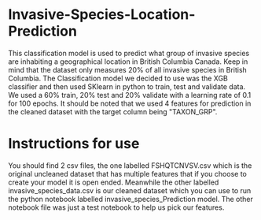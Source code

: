 # Invasive-Species-Location-Prediction
This classification model is used to predict what group of invasive species are inhabiting a geographical location in British Columbia Canada. Keep in mind that the dataset only measures 20% of all invasive species in British Columbia. The Classification model we decided to use was the XGB classifier and then used SKlearn in python to train, test and validate data. We used a 60% train, 20% test and 20% validate with a learning rate of 0.1 for 100 epochs. It should be noted that we used 4 features for prediction in the cleaned dataset with the target column being "TAXON_GRP".

# Instructions for use
You should find 2 csv files, the one labelled FSHQTCNVSV.csv which is the original uncleaned dataset that has multiple features that if you choose to create your model it is open ended. Meanwhile the other labelled invasive_species_data.csv is our cleaned dataset which you can use to run the python notebook labelled invasive_species_Prediction model. The other notebook file was just a test notebook to help us pick our features.
